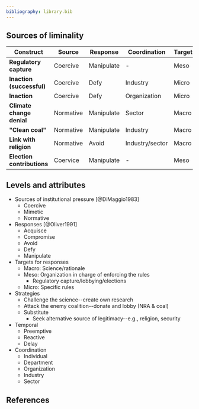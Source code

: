 ```yaml
---
bibliography: library.bib
---
```


## Sources of liminality

Construct                   | Source    | Response      | Coordination      | Target    | Strategy      | Temporal 
------                      | ---       | ---           | ---               | ---       | ---           | ---
**Regulatory capture**      | Coercive  | Manipulate    | -                 | Meso      | Attack        | Preemptive
**Inaction (successful)**   | Coercive  | Defy          | Industry          | Micro     | -             | Reactive
**Inaction**                | Coercive  | Defy          | Organization      | Micro     | -             | Reactive
**Climate change denial**   | Normative | Manipulate    | Sector            | Macro     | Challenge     | Preemptive
**"Clean coal"**            | Normative | Manipulate    | Industry          | Macro     | Challenge     | Reactive
**Link with religion**      | Normative | Avoid         | Industry/sector   | Macro     | Substitute    | Preemptive
**Election contributions**  | Coervice  | Manipulate    | -                 | Meso      | Attack        | Preemptive/delay/reactive

## Levels and attributes

* Sources of institutional pressure [@DiMaggio1983]
    * Coercive
    * Mimetic
    * Normative
* Responses [@Oliver1991]
    * Acquisce
    * Compromise
    * Avoid
    * Defy
    * Manipulate
* Targets for responses
    * Macro: Science/rationale
    * Meso: Organization in charge of enforcing the rules
        * Regulatory capture/lobbying/elections
    * Micro: Specific rules
* Strategies
    * Challenge the science--create own research
    * Attack the enemy coalition--donate and lobby (NRA & coal)
    * Substitute
        * Seek alternative source of legitimacy--e.g., religion, security 
* Temporal
    * Preemptive
    * Reactive
    * Delay
* Coordination
    * Individual
    * Department
    * Organization
    * Industry
    * Sector

## References

